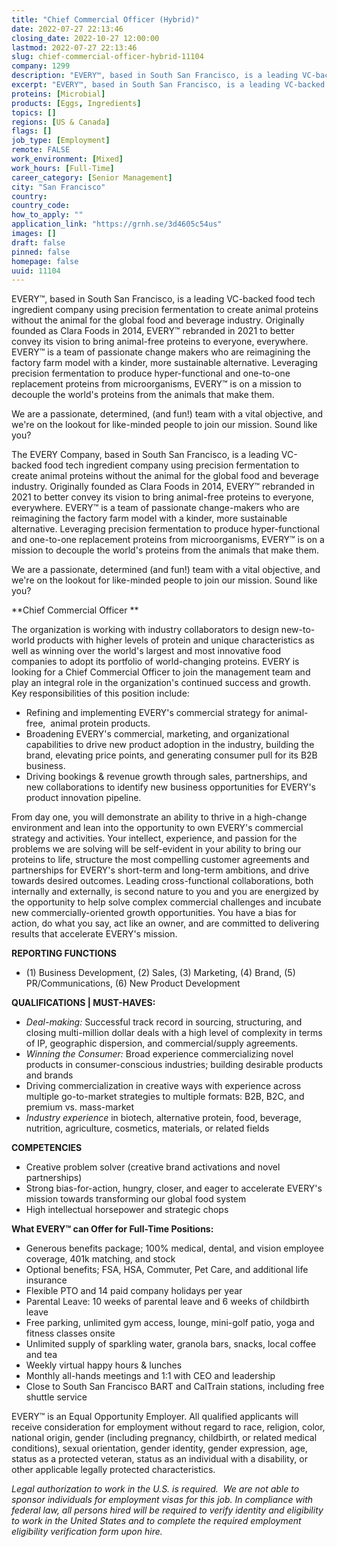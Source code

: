 ```yaml
---
title: "Chief Commercial Officer (Hybrid)"
date: 2022-07-27 22:13:46
closing_date: 2022-10-27 12:00:00
lastmod: 2022-07-27 22:13:46
slug: chief-commercial-officer-hybrid-11104
company: 1299
description: "EVERY™, based in South San Francisco, is a leading VC-backed food tech ingredient company using precision fermentation to create animal proteins without the animal for the global food and beverage industry. Originally founded as Clara Foods in 2014, EVERY™ rebranded in 2021 to better convey its vision to bring animal-free proteins to everyone, everywhere. EVERY™ is a team of passionate change makers who are reimagining the factory farm model with a kinder, more sustainable alternative."
excerpt: "EVERY™, based in South San Francisco, is a leading VC-backed food tech ingredient company using precision fermentation to create animal proteins without the animal for the global food and beverage industry. Originally founded as Clara Foods in 2014, EVERY™ rebranded in 2021 to better convey its vision to bring animal-free proteins to everyone, everywhere. EVERY™ is a team of passionate change makers who are reimagining the factory farm model with a kinder, more sustainable alternative."
proteins: [Microbial]
products: [Eggs, Ingredients]
topics: []
regions: [US & Canada]
flags: []
job_type: [Employment]
remote: FALSE
work_environment: [Mixed]
work_hours: [Full-Time]
career_category: [Senior Management]
city: "San Francisco"
country: 
country_code: 
how_to_apply: ""
application_link: "https://grnh.se/3d4605c54us"
images: []
draft: false
pinned: false
homepage: false
uuid: 11104
---
```

EVERY™, based in South San Francisco, is a leading VC-backed food tech
ingredient company using precision fermentation to create animal
proteins without the animal for the global food and beverage industry.
Originally founded as Clara Foods in 2014, EVERY™ rebranded in 2021 to
better convey its vision to bring animal-free proteins to everyone,
everywhere. EVERY™ is a team of passionate change makers who are
reimagining the factory farm model with a kinder, more sustainable
alternative. Leveraging precision fermentation to produce
hyper-functional and one-to-one replacement proteins from
microorganisms, EVERY™ is on a mission to decouple the world's proteins
from the animals that make them.

We are a passionate, determined, (and fun!) team with a vital objective,
and we\'re on the lookout for like-minded people to join our mission.
Sound like you?

The EVERY Company, based in South San Francisco, is a leading VC-backed
food tech ingredient company using precision fermentation to create
animal proteins without the animal for the global food and beverage
industry. Originally founded as Clara Foods in 2014, EVERY™ rebranded in
2021 to better convey its vision to bring animal-free proteins to
everyone, everywhere. EVERY™ is a team of passionate change-makers who
are reimagining the factory farm model with a kinder, more sustainable
alternative. Leveraging precision fermentation to produce
hyper-functional and one-to-one replacement proteins from
microorganisms, EVERY™ is on a mission to decouple the world's proteins
from the animals that make them.

We are a passionate, determined (and fun!) team with a vital objective,
and we\'re on the lookout for like-minded people to join our mission.
Sound like you?

**Chief Commercial Officer **

The organization is working with industry collaborators to design
new-to-world products with higher levels of protein and unique
characteristics as well as winning over the world's largest and most
innovative food companies to adopt its portfolio of world-changing
proteins. EVERY is looking for a Chief Commercial Officer to join the
management team and play an integral role in the organization's
continued success and growth. Key responsibilities of this position
include: 

-   Refining and implementing EVERY's commercial strategy for
    animal-free,  animal protein products.  
-   Broadening EVERY's commercial, marketing, and organizational
    capabilities to drive new product adoption in the industry, building
    the brand, elevating price points, and generating consumer pull for
    its B2B business.
-   Driving bookings & revenue growth through sales, partnerships, and
    new collaborations to identify new business opportunities for
    EVERY's product innovation pipeline.  

From day one, you will demonstrate an ability to thrive in a high-change
environment and lean into the opportunity to own EVERY's commercial
strategy and activities. Your intellect, experience, and passion for the
problems we are solving will be self-evident in your ability to bring
our proteins to life, structure the most compelling customer agreements
and partnerships for EVERY's short-term and long-term ambitions, and
drive towards desired outcomes. Leading cross-functional collaborations,
both internally and externally, is second nature to you and you are
energized by the opportunity to help solve complex commercial challenges
and incubate new commercially-oriented growth opportunities. You have a
bias for action, do what you say, act like an owner, and are committed
to delivering results that accelerate EVERY's mission.

**REPORTING FUNCTIONS**

-   \(1\) Business Development, (2) Sales, (3) Marketing, (4) Brand, (5)
    PR/Communications, (6) New Product Development

**QUALIFICATIONS \| MUST-HAVES:**

-   *Deal-making:* Successful track record in sourcing, structuring, and
    closing multi-million dollar deals with a high level of complexity
    in terms of IP, geographic dispersion, and commercial/supply
    agreements.  
-   *Winning the Consumer:* Broad experience commercializing novel
    products in consumer-conscious industries; building desirable
    products and brands
-   Driving commercialization in creative ways with experience across
    multiple go-to-market strategies to multiple formats: B2B, B2C, and
    premium vs. mass-market
-   *Industry experience* in biotech, alternative protein, food,
    beverage, nutrition, agriculture, cosmetics, materials, or related
    fields

**COMPETENCIES**

-   Creative problem solver (creative brand activations and novel
    partnerships)
-   Strong bias-for-action, hungry, closer, and eager to accelerate
    EVERY's mission towards transforming our global food system 
-   High intellectual horsepower and strategic chops

**What EVERY™ can Offer for Full-Time Positions:**

-   Generous benefits package; 100% medical, dental, and vision employee
    coverage, 401k matching, and stock
-   Optional benefits; FSA, HSA, Commuter, Pet Care, and additional life
    insurance
-   Flexible PTO and 14 paid company holidays per year
-   Parental Leave: 10 weeks of parental leave and 6 weeks of childbirth
    leave
-   Free parking, unlimited gym access, lounge, mini-golf patio, yoga
    and fitness classes onsite
-   Unlimited supply of sparkling water, granola bars, snacks, local
    coffee and tea
-   Weekly virtual happy hours & lunches
-   Monthly all-hands meetings and 1:1 with CEO and leadership
-   Close to South San Francisco BART and CalTrain stations, including
    free shuttle service

EVERY™ is an Equal Opportunity Employer. All qualified applicants will
receive consideration for employment without regard to race, religion,
color, national origin, gender (including pregnancy, childbirth, or
related medical conditions), sexual orientation, gender identity, gender
expression, age, status as a protected veteran, status as an individual
with a disability, or other applicable legally protected
characteristics.

*Legal authorization to work in the U.S. is required.  We are not able
to sponsor individuals for employment visas for this job. In compliance
with federal law, all persons hired will be required to verify identity
and eligibility to work in the United States and to complete the
required employment eligibility verification form upon hire.*
